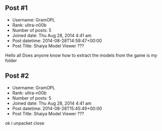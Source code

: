 ## Post #1
- Username: GramOPL
- Rank: ultra-n00b
- Number of posts: 5
- Joined date: Thu Aug 28, 2014 4:41 am
- Post datetime: 2014-08-28T14:59:47+00:00
- Post Title: Shaiya Model Viewer ???

Hello all Does anyone know how to extract the models from the game is my folder
## Post #2
- Username: GramOPL
- Rank: ultra-n00b
- Number of posts: 5
- Joined date: Thu Aug 28, 2014 4:41 am
- Post datetime: 2014-08-28T15:45:49+00:00
- Post Title: Shaiya Model Viewer ???

ok i unpacket  close
